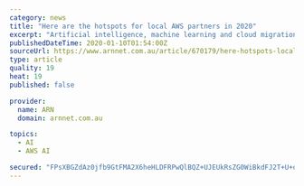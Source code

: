 ```yaml
---
category: news
title: "Here are the hotspots for local AWS partners in 2020"
excerpt: "Artificial intelligence, machine learning and cloud migration are expected to be among the hotspots for Amazon Web Services (AWS) partners in the local market this year, according to the cloud giant’s head of partnerships and alliances in Australia and New Zealand, Corrie Briscoe. Speaking to ARN in the wake of the vendor’s annual AWS re ..."
publishedDateTime: 2020-01-10T01:54:00Z
sourceUrl: https://www.arnnet.com.au/article/670179/here-hotspots-local-aws-partners-2020/
type: article
quality: 19
heat: 19
published: false

provider:
  name: ARN
  domain: arnnet.com.au

topics:
  - AI
  - AWS AI

secured: "FPsXBGZdAz0jfb9GtFMA2X6heHLDFRPwQlBQZ+UJEUkRsZG0WiBkdFJ2T+U+oypKghAtpwO1rmq7goEji9lfmJ1Slch8nCQyvyoCwPoYnsXCdpbYceiurbfZWc9wC2gcNOerRfOwiu+AADAR6h7rSW5weDachJCsTJAMgMdwExOdUPXt8vHw8iydNWmcG3SC8fSkcsOeAOR+ifc4UzwFUfv6tEpVezgRcUzuSTKnLe7L4OjtaxV1f6bQ2+USdsJhI9n/eiUdinWNSR0iE3N9HgWVapbzXaUddYOpPgK1ZwMZSAglyuErxS40jOgga9u7EwxKt1z2QFNcU5PackoVV804C+MgBjokkHgD75o7DgHOFjVYW+7Lat/iDMU+iBTvU/CNuI4LR/Mi3AZ9LkRKpGTGsJ9ZMJAoYS5fy/C6S0rBMd2bypomyOwydOneCEqXDN0Zg1dKQrV75mBcumUwiA==;3lCPu/VpHjgnx25BprYZlw=="
---
```


